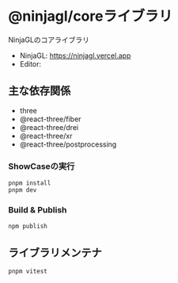 # @ninjagl/coreライブラリ

NinjaGLのコアライブラリ
- NinjaGL: https://ninjagl.vercel.app
- Editor: 

## 主な依存関係
- three
- @react-three/fiber
- @react-three/drei
- @react-three/xr
- @react-three/postprocessing

### ShowCaseの実行
```
pnpm install
pnpm dev
```

### Build & Publish
```
npm publish
```

## ライブラリメンテナ
```
pnpm vitest
```
